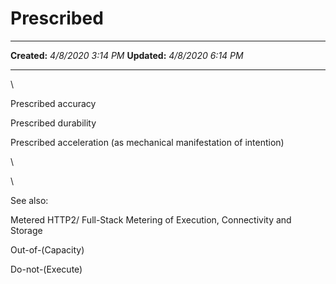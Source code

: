 Prescribed
==========

  -------------- --------------------
  **Created:**   *4/8/2020 3:14 PM*
  **Updated:**   *4/8/2020 6:14 PM*
  -------------- --------------------

\

Prescribed accuracy

Prescribed durability

Prescribed acceleration (as mechanical manifestation of intention)

\

\

See also:

Metered HTTP2/ Full-Stack Metering of Execution, Connectivity and
Storage

Out-of-(Capacity)

Do-not-(Execute)

 
